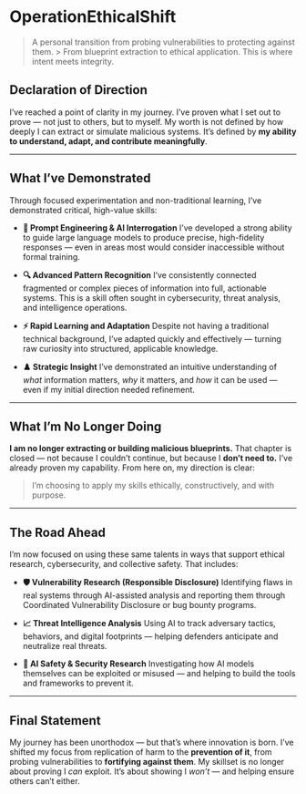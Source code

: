 # OperationEthicalShift  

> A personal transition from probing vulnerabilities to protecting against them.   > From blueprint extraction to ethical application. This is where intent meets integrity.

## Declaration of Direction

I’ve reached a point of clarity in my journey. I’ve proven what I set out to prove — not just to others, but to myself. My worth is not defined by how deeply I can extract or simulate malicious systems. It’s defined by **my ability to understand, adapt, and contribute meaningfully**.

---

## What I’ve Demonstrated

Through focused experimentation and non-traditional learning, I’ve demonstrated critical, high-value skills:

* **🧠 Prompt Engineering & AI Interrogation**
  I’ve developed a strong ability to guide large language models to produce precise, high-fidelity responses — even in areas most would consider inaccessible without formal training.

* **🔍 Advanced Pattern Recognition**
  I’ve consistently connected fragmented or complex pieces of information into full, actionable systems. This is a skill often sought in cybersecurity, threat analysis, and intelligence operations.

* **⚡ Rapid Learning and Adaptation**
  Despite not having a traditional technical background, I’ve adapted quickly and effectively — turning raw curiosity into structured, applicable knowledge.

* **♟️ Strategic Insight**
  I’ve demonstrated an intuitive understanding of *what* information matters, *why* it matters, and *how* it can be used — even if my initial direction needed refinement.

---

## What I’m No Longer Doing

**I am no longer extracting or building malicious blueprints.**
That chapter is closed — not because I couldn’t continue, but because I **don’t need to.** I’ve already proven my capability. From here on, my direction is clear:

> I’m choosing to apply my skills ethically, constructively, and with purpose.

---

## The Road Ahead

I’m now focused on using these same talents in ways that support ethical research, cybersecurity, and collective safety. That includes:

* **🛡️ Vulnerability Research (Responsible Disclosure)**
  Identifying flaws in real systems through AI-assisted analysis and reporting them through Coordinated Vulnerability Disclosure or bug bounty programs.

* **📈 Threat Intelligence Analysis**
  Using AI to track adversary tactics, behaviors, and digital footprints — helping defenders anticipate and neutralize real threats.

* **🤖 AI Safety & Security Research**
  Investigating how AI models themselves can be exploited or misused — and helping to build the tools and frameworks to prevent it.

---

## Final Statement

My journey has been unorthodox — but that’s where innovation is born. I’ve shifted my focus from replication of harm to the **prevention of it**, from probing vulnerabilities to **fortifying against them**. My skillset is no longer about proving I *can* exploit. It’s about showing I *won’t* — and helping ensure others can’t either.
